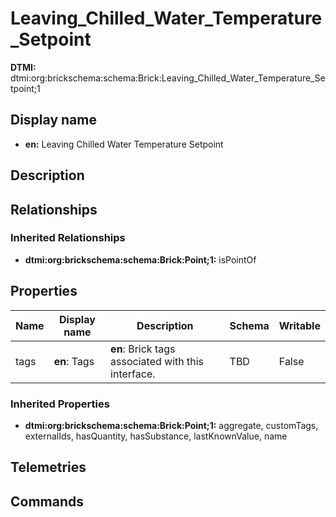 # Leaving_Chilled_Water_Temperature_Setpoint
**DTMI:** dtmi:org:brickschema:schema:Brick:Leaving_Chilled_Water_Temperature_Setpoint;1
## Display name
- **en:** Leaving Chilled Water Temperature Setpoint
## Description
## Relationships
### Inherited Relationships
* **dtmi:org:brickschema:schema:Brick:Point;1:** isPointOf
## Properties
|Name|Display name|Description|Schema|Writable|
|-|-|-|-|-|
|tags|**en**: Tags|**en**: Brick tags associated with this interface.|TBD|False|
### Inherited Properties
* **dtmi:org:brickschema:schema:Brick:Point;1:** aggregate, customTags, externalIds, hasQuantity, hasSubstance, lastKnownValue, name
## Telemetries
## Commands

